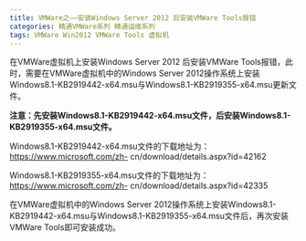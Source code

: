 ```yaml
---
title: VMWare之——安装Windows Server 2012 后安装VMWare Tools报错
categories: 精通VMWare系列 精通运维系列
tags: VMWare Win2012 VMWare Tools 虚拟机
---
```

在VMWare虚拟机上安装Windows Server 2012 后安装VMWare Tools报错，此时，需要在VMWare虚拟机中的Windows
Server
2012操作系统上安装Windows8.1-KB2919442-x64.msu与Windows8.1-KB2919355-x64.msu更新文件。

**注意：先安装Windows8.1-KB2919442-x64.msu文件，后安装Windows8.1-KB2919355-x64.msu文件。**

Windows8.1-KB2919442-x64.msu文件的下载地址为：https://www.microsoft.com/zh-
cn/download/details.aspx?id=42162

Windows8.1-KB2919355-x64.msu文件的下载地址为：https://www.microsoft.com/zh-
cn/download/details.aspx?id=42335

在VMWare虚拟机中的Windows Server
2012操作系统上安装Windows8.1-KB2919442-x64.msu与Windows8.1-KB2919355-x64.msu文件后，再次安装VMWare
Tools即可安装成功。

